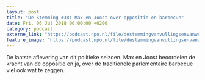 ```yaml
---
layout: post
title: "De Stemming #38: Max en Joost over oppositie en barbecue"
date: Fri, 06 Jul 2018 00:00:00 +0200
category: podcast
externe_link: "https://podcast.npo.nl/file/destemmingvanvullingsenvanweezel/2953/nporadio1_destemmingvanvullingsenvanweezel_20180706_de-stemming-38-max-en-joost-over-oppositie-en-barbecue.mp3"
feature_image: "https://podcast.npo.nl/file/destemmingvanvullingsenvanweezel/2953/nporadio1_destemmingvanvullingsenvanweezel_20180706_de-stemming-38-max-en-joost-over-oppositie-en-barbecue.mp3"
---
```


De laatste aflevering van dit politieke seizoen. Max en Joost beoordelen de kracht van de oppositie en ja, over de traditionele parlementaire barbecue viel ook wat te zeggen.
